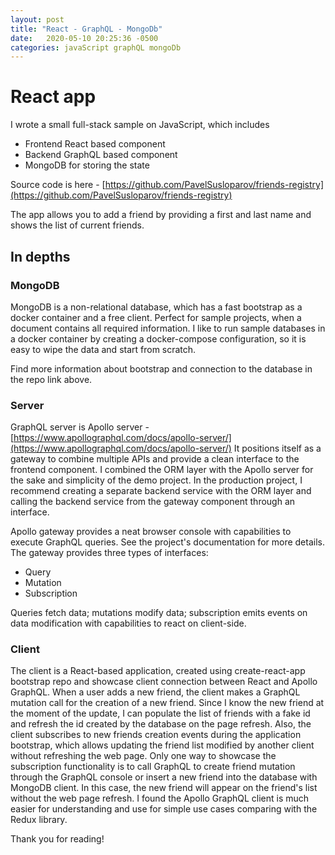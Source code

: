 ```yaml
---
layout: post
title: "React - GraphQL - MongoDb"
date:   2020-05-10 20:25:36 -0500
categories: javaScript graphQL mongoDb
---
```


# React app

I wrote a small full-stack sample on JavaScript, which includes
* Frontend React based component
* Backend GraphQL based component
* MongoDB for storing the state

Source code is here - [https://github.com/PavelSusloparov/friends-registry](https://github.com/PavelSusloparov/friends-registry)

The app allows you to add a friend by providing a first and last name and shows the list of current friends.

## In depths

### MongoDB

MongoDB is a non-relational database, which has a fast bootstrap as a docker container and a free client.
Perfect for sample projects, when a document contains all required information.
I like to run sample databases in a docker container by creating a docker-compose configuration,
so it is easy to wipe the data and start from scratch.

Find more information about bootstrap and connection to the database in the repo link above.

### Server

GraphQL server is Apollo server - [https://www.apollographql.com/docs/apollo-server/](https://www.apollographql.com/docs/apollo-server/)
It positions itself as a gateway to combine multiple APIs and provide a clean interface to the frontend component.
I combined the ORM layer with the Apollo server for the sake and simplicity of the demo project.
In the production project, I recommend creating a separate backend service with the ORM layer and calling the backend service from the gateway component through an interface.

Apollo gateway provides a neat browser console with capabilities to execute GraphQL queries. See the project's documentation for more details.
The gateway provides three types of interfaces:
* Query
* Mutation
* Subscription

Queries fetch data; mutations modify data; subscription emits events on data modification with capabilities to react on client-side.

### Client

The client is a React-based application, created using create-react-app bootstrap repo and showcase client connection between React and Apollo GraphQL.
When a user adds a new friend, the client makes a GraphQL mutation call for the creation of a new friend.
Since I know the new friend at the moment of the update, I can populate the list of friends with a fake id and refresh the id created by the database on the page refresh.
Also, the client subscribes to new friends creation events during the application bootstrap, which allows updating the friend list modified by another client without refreshing the web page.
Only one way to showcase the subscription functionality is to call GraphQL to create friend mutation through the GraphQL console or insert a new friend into the database with MongoDB client.
In this case, the new friend will appear on the friend's list without the web page refresh.
I found the Apollo GraphQL client is much easier for understanding and use for simple use cases comparing with the Redux library.

Thank you for reading!


 
 






